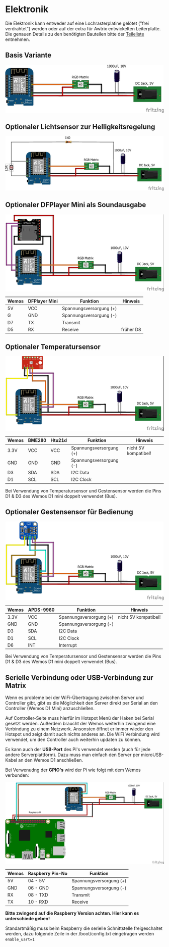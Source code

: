 # **Elektronik**

Die Elektronik kann entweder auf eine Lochrasterplatine gelötet ("frei verdrahtet") werden oder auf der extra für Awtrix entwickelten Leiterplatte. Die genauen Details zu den benötigten Bauteilen bitte der [Teileliste](/de-de/hardware_awtrix_pro/partlist_pro) entnehmen.

## Basis Variante

![Basissetup](assets/AWTRIX_Core_Steckplatine.jpg)

## Optionaler Lichtsensor zur Helligkeitsregelung

![ldr](assets/AWTRIX_LDR_Steckplatine.jpg)

## Optionaler DFPlayer Mini als Soundausgabe

![image alt text](assets/AWTRIX_DFMini_Steckplatine.jpg)

| Wemos | DFPlayer Mini | Funktion | Hinweis  |
| ----- | ------------- | -------- | -------- |
| 5V    | VCC           | Spannungsversorgung (+)    |          |
| G     | GND           | Spannungsversorgung (-)   |          |
| D7    | TX            | Transmit |          |
| D5    | RX            | Receive  | früher D8 |

## Optionaler Temperatursensor

![image alt text](assets/AWTRIX_Temp_Steckplatine.jpg)

| Wemos | BME280 | Htu21d | Funktion | Hinweis  |
| --- | --- | --- | --- |--- |
| 3.3V | VCC |  VCC |Spannungsversorgung (+) | nicht 5V kompatibel! |
| GND | GND | GND |Spannungsversorgung (-) | |
| D3 | SDA | SDA |I2C Data | |
| D1 | SCL | SCL |I2C Clock | |

Bei Verwendung von Temperatursensor und Gestensensor werden die Pins D1 & D3 des Wemos D1 mini doppelt verwendet (Bus).

## Optionaler Gestensensor für Bedienung

![image alt text](assets/AWTRIX_Gesture_Steckplatine.jpg)

| Wemos | APDS-9960 | Funktion | Hinweis  |
| --- | --- | --- | --- |
| 3.3V | VCC | Spannungsversorgung (+) | nicht 5V kompatibel! |
| GND | GND | Spannungsversorgung (-) | |
| D3 | SDA | I2C Data | |
| D1 | SCL | I2C Clock | |
| D6 | INT | Interrupt |  |

Bei Verwendung von Temperatursensor und Gestensensor werden die Pins D1 & D3 des Wemos D1 mini doppelt verwendet (Bus).


## Serielle Verbindung oder USB-Verbindung zur Matrix

Wenn es probleme bei der WiFi-Übertragung zwischen Server und Controller gibt, gibt es die Möglichkeit den Server direkt per Serial an den Controller (Wemos D1 Mini) anzuschließen.

Auf Controller-Seite muss hierfür im Hotspot Menü der Haken bei Serial gesetzt werden. Außerdem braucht der Wemos weiterhin zwingend eine Verbindung zu einem Netzwerk. Ansonsten öffnet er immer wieder den Hotspot und zeigt damit auch nichts anderes an.
Die WiFi Verbindung wird verwendet, um den Controller auch weiterhin updaten zu können.

Es kann auch der **USB-Port** des Pi's verwendet werden (auch für jede andere Serverplattform). Dazu muss man einfach den Server per microUSB-Kabel an den Wemos D1 anschließen.

Bei Verwenudng der **GPIO's** wird der Pi wie folgt mit dem Wemos verbunden:

![image alt text](assets/AWTRIX_raspi_V2_Steckplatine.jpg)

| Wemos | Raspberry Pin-No | Funktion |
| ----- | ---------------- | -------- |
| 5V    | 04 - 5V          | Spannungsversorgung (+) |
| GND   | 06 - GND         | Spannungsversorgung (-)   |
| RX    | 08 - TXD         | Transmit |
| TX    | 10 - RXD         | Receive  |

**Bitte zwingend auf die Raspberry Version achten. Hier kann es unterschiede geben!**

Standartmäßig muss beim Raspberry die serielle Schnittstelle freigeschaltet werden, dazu folgende Zeile in der /boot/config.txt eingetragen werden  
`enable_uart=1`
